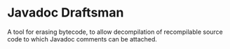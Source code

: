 # Javadoc Draftsman
A tool for erasing bytecode, to allow decompilation of recompilable source code to which Javadoc comments can be attached.
